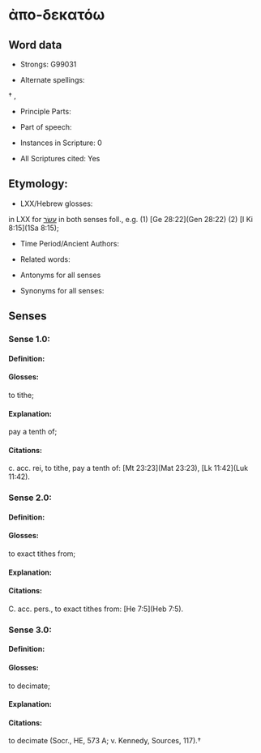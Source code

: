 # ἀπο-δεκατόω

<!-- Status: S2=NeedsEdits -->
<!-- Lexica used for edits:   -->

## Word data

* Strongs: G99031

* Alternate spellings:

† ,

* Principle Parts: 


* Part of speech: 


* Instances in Scripture: 0

* All Scriptures cited: Yes

## Etymology: 


* LXX/Hebrew glosses: 

in LXX for [עשׂר](//en-uhl/H6237) in both senses foll., e.g. (1) [Ge 28:22](Gen 28:22) (2) [I Ki 8:15](1Sa 8:15);

* Time Period/Ancient Authors: 


* Related words: 

* Antonyms for all senses

* Synonyms for all senses: 


## Senses 


### Sense  1.0: 

#### Definition: 

#### Glosses: 

to tithe; 

#### Explanation: 

pay a tenth of; 

#### Citations: 

c. acc. rei, to tithe, pay a tenth of: [Mt 23:23](Mat 23:23), [Lk 11:42](Luk 11:42).

### Sense  2.0: 

#### Definition: 

#### Glosses: 

to exact tithes from; 

#### Explanation: 


#### Citations: 

C. acc. pers., to exact tithes from: [He 7:5](Heb 7:5).

### Sense  3.0: 

#### Definition: 

#### Glosses: 

to decimate; 

#### Explanation: 


#### Citations: 

to decimate (Socr., HE, 573 A; v. Kennedy, Sources, 117).†
